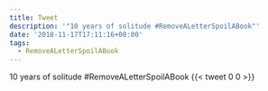 ```yaml
---
title: Tweet
description: '"10 years of solitude #RemoveALetterSpoilABook"'
date: '2018-11-17T17:11:16+00:00'
tags:
  - RemoveALetterSpoilABook
---
```

10 years of solitude #RemoveALetterSpoilABook
      {{< tweet 0 0 >}}
    
